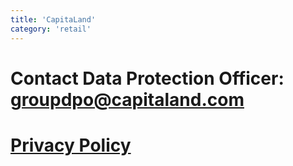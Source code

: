 ```yaml
---
title: 'CapitaLand'
category: 'retail'
---
```


# Contact Data Protection Officer: groupdpo@capitaland.com

# [Privacy Policy](https://www.capitaland.com/international/en/legal-notices/privacy-policy.html)
